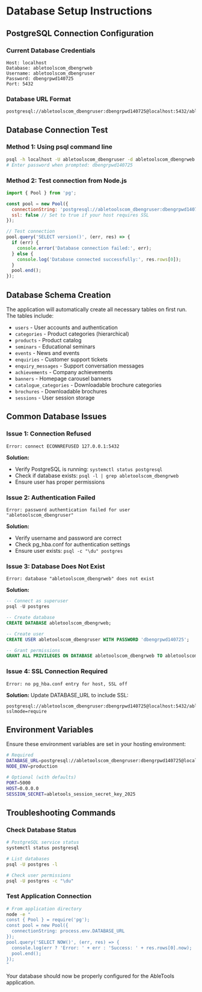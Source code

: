 # Database Setup Instructions

## PostgreSQL Connection Configuration

### Current Database Credentials
```
Host: localhost
Database: abletoolscom_dbengrweb
Username: abletoolscom_dbengruser
Password: dbengrpwd140725
Port: 5432
```

### Database URL Format
```
postgresql://abletoolscom_dbengruser:dbengrpwd140725@localhost:5432/abletoolscom_dbengrweb
```

## Database Connection Test

### Method 1: Using psql command line
```bash
psql -h localhost -U abletoolscom_dbengruser -d abletoolscom_dbengrweb
# Enter password when prompted: dbengrpwd140725
```

### Method 2: Test connection from Node.js
```javascript
import { Pool } from 'pg';

const pool = new Pool({
  connectionString: 'postgresql://abletoolscom_dbengruser:dbengrpwd140725@localhost:5432/abletoolscom_dbengrweb',
  ssl: false // Set to true if your host requires SSL
});

// Test connection
pool.query('SELECT version()', (err, res) => {
  if (err) {
    console.error('Database connection failed:', err);
  } else {
    console.log('Database connected successfully:', res.rows[0]);
  }
  pool.end();
});
```

## Database Schema Creation

The application will automatically create all necessary tables on first run. The tables include:

- `users` - User accounts and authentication
- `categories` - Product categories (hierarchical)
- `products` - Product catalog
- `seminars` - Educational seminars
- `events` - News and events
- `enquiries` - Customer support tickets
- `enquiry_messages` - Support conversation messages
- `achievements` - Company achievements
- `banners` - Homepage carousel banners
- `catalogue_categories` - Downloadable brochure categories
- `brochures` - Downloadable brochures
- `sessions` - User session storage

## Common Database Issues

### Issue 1: Connection Refused
```
Error: connect ECONNREFUSED 127.0.0.1:5432
```
**Solution:**
- Verify PostgreSQL is running: `systemctl status postgresql`
- Check if database exists: `psql -l | grep abletoolscom_dbengrweb`
- Ensure user has proper permissions

### Issue 2: Authentication Failed
```
Error: password authentication failed for user "abletoolscom_dbengruser"
```
**Solution:**
- Verify username and password are correct
- Check pg_hba.conf for authentication settings
- Ensure user exists: `psql -c "\du" postgres`

### Issue 3: Database Does Not Exist
```
Error: database "abletoolscom_dbengrweb" does not exist
```
**Solution:**
```sql
-- Connect as superuser
psql -U postgres

-- Create database
CREATE DATABASE abletoolscom_dbengrweb;

-- Create user
CREATE USER abletoolscom_dbengruser WITH PASSWORD 'dbengrpwd140725';

-- Grant permissions
GRANT ALL PRIVILEGES ON DATABASE abletoolscom_dbengrweb TO abletoolscom_dbengruser;
```

### Issue 4: SSL Connection Required
```
Error: no pg_hba.conf entry for host, SSL off
```
**Solution:**
Update DATABASE_URL to include SSL:
```
postgresql://abletoolscom_dbengruser:dbengrpwd140725@localhost:5432/abletoolscom_dbengrweb?sslmode=require
```

## Environment Variables

Ensure these environment variables are set in your hosting environment:

```bash
# Required
DATABASE_URL=postgresql://abletoolscom_dbengruser:dbengrpwd140725@localhost:5432/abletoolscom_dbengrweb
NODE_ENV=production

# Optional (with defaults)
PORT=5000
HOST=0.0.0.0
SESSION_SECRET=abletools_session_secret_key_2025
```

## Troubleshooting Commands

### Check Database Status
```bash
# PostgreSQL service status
systemctl status postgresql

# List databases
psql -U postgres -l

# Check user permissions
psql -U postgres -c "\du"
```

### Test Application Connection
```bash
# From application directory
node -e "
const { Pool } = require('pg');
const pool = new Pool({
  connectionString: process.env.DATABASE_URL
});
pool.query('SELECT NOW()', (err, res) => {
  console.log(err ? 'Error: ' + err : 'Success: ' + res.rows[0].now);
  pool.end();
});
"
```

Your database should now be properly configured for the AbleTools application.
